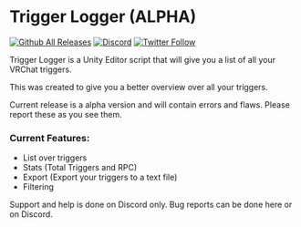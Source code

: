 # Trigger Logger (ALPHA)
[![Github All Releases](https://img.shields.io/github/downloads/PhaxeNor/Trigger-Logger/total.svg?style=for-the-badge)](https://github.com/PhaxeNor/Trigger-Logger) [![Discord](https://img.shields.io/discord/469888814819835904.svg?style=for-the-badge&label=Discord)](https://discord.gg/3RBe8kB) [![Twitter Follow](https://img.shields.io/twitter/follow/phaxenor.svg?style=for-the-badge&label=Twitter)](https://twitter.com/PhaxeNor)

Trigger Logger is a Unity Editor script that will give you a list of all your VRChat triggers.

This was created to give you a better overview over all your triggers.

Current release is a alpha version and will contain errors and flaws. Please report these as you see them.

### Current Features:
- List over triggers
- Stats (Total Triggers and RPC)
- Export (Export your triggers to a text file)
- Filtering


Support and help is done on Discord only. Bug reports can be done here or on Discord.
